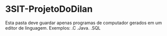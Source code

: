 # 3SIT-ProjetoDoDilan
Esta pasta deve guardar apenas programas de computador gerados em um editor de linguagem. 
Exemplos:
.C
.Java.
.SQL